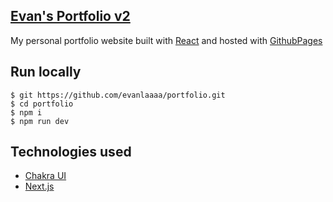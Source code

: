 ## [Evan's Portfolio v2](https://evanlaaaa.github.io/portfolio/)
My personal portfolio website built with <a href='https://reactjs.org/'>React</a> and hosted with <a href='https://pages.github.com/'>GithubPages</a>

## Run locally
```
$ git https://github.com/evanlaaaa/portfolio.git
$ cd portfolio
$ npm i
$ npm run dev
```

## Technologies used
- [Chakra UI](https://chakra-ui.com/)
- [Next.js](https://nextjs.org/)
